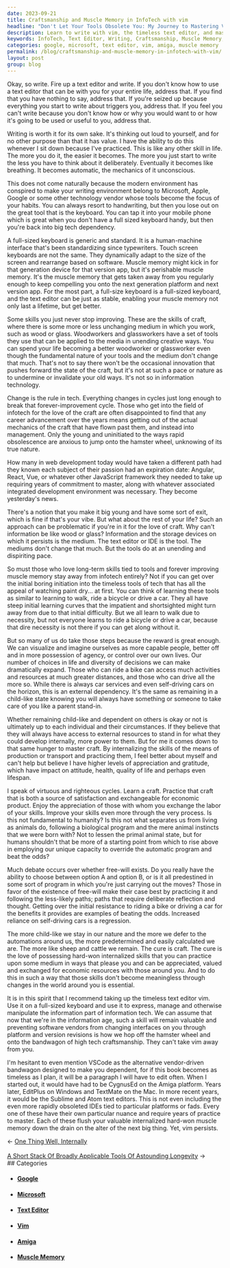 ```yaml
---
date: 2023-09-21
title: Craftsmanship and Muscle Memory in InfoTech with vim
headline: "Don't Let Your Tools Obsolete You: My Journey to Mastering Vim for Lifelong Tech Craftsmanship"
description: Learn to write with vim, the timeless text editor, and master the craft of information technology. With vim, you can develop long-term skills and enjoy the satisfaction of mastering a craft that will remain valuable throughout your life.
keywords: InfoTech, Text Editor, Writing, Craftsmanship, Muscle Memory, Keyboard, Touch Screen, Microsoft, Apple, Google, Typewriter, Angular, React, Vue, JavaScript Framework, IDE, CygnusEd, Amiga, EditPlus, Windows, TextMate, Sublime, Atom, IDEs, Vim
categories: google, microsoft, text editor, vim, amiga, muscle memory
permalink: /blog/craftsmanship-and-muscle-memory-in-infotech-with-vim/
layout: post
group: blog
---
```



Okay, so write. Fire up a text editor and write. If you don't know how to use a
text editor that can be with you for your entire life, address that. If you
find that you have nothing to say, address that. If you're seized up because
everything you start to write about triggers you, address that. If you feel you
can't write because you don't know how or why you would want to or how it's
going to be used or useful to you, address that.

Writing is worth it for its own sake. It's thinking out loud to yourself, and
for no other purpose than that it has value. I have the ability to do this
whenever I sit down because I've practiced. This is like any other skill in
life. The more you do it, the easier it becomes. The more you just start to
write the less you have to think about it deliberately. Eventually it becomes
like breathing. It becomes automatic, the mechanics of it unconscious. 

This does not come naturally because the modern environment has conspired to
make your writing environment belong to Microsoft, Apple, Google or some other
technology vendor whose tools become the focus of your habits. You can always
resort to handwriting, but then you lose out on the great tool that is the
keyboard. You can tap it into your mobile phone which is great when you don't
have a full sized keyboard handy, but then you're back into big tech
dependency. 

A full-sized keyboard is generic and standard. It is a human-machine interface
that's been standardizing since typewriters. Touch screen keyboards are not the
same. They dynamically adapt to the size of the screen and rearrange based on
software. Muscle memory might kick in for that generation device for that
version app, but it's perishable muscle memory. It's the muscle memory that
gets taken away from you regularly enough to keep compelling you onto the next
generation platform and next version app. For the most part, a full-size
keyboard is a full-sized keyboard, and the text editor can be just as stable,
enabling your muscle memory not only last a lifetime, but get better.

Some skills you just never stop improving. These are the skills of craft, where
there is some more or less unchanging medium in which you work, such as wood or
glass. Woodworkers and glassworkers have a set of tools they use that can be
applied to the media in unending creative ways. You can spend your life
becoming a better woodworker or glassworker even though the fundamental nature
of your tools and the medium don't change that much. That's not to say there
won't be the occasional innovation that pushes forward the state of the craft,
but it's not at such a pace or nature as to undermine or invalidate your old
ways. It's not so in information technology.

Change is the rule in tech. Everything changes in cycles just long enough to
break that forever-improvement cycle. Those who get into the field of infotech
for the love of the craft are often disappointed to find that any career
advancement over the years means getting out of the actual mechanics of the
craft that have flown past them, and instead into management. Only the young
and uninitiated to the ways rapid obsolescence are anxious to jump onto the
hamster wheel, unknowing of its true nature. 

How many in web development today would have taken a different path had they
known each subject of their passion had an expiration date: Angular, React,
Vue, or whatever other JavaScript framework they needed to take up requiring
years of commitment to master, along with whatever associated integrated
development environment was necessary. They become yesterday's news. 

There's a notion that you make it big young and have some sort of exit, which
is fine if that's your vibe. But what about the rest of your life? Such an
approach can be problematic if you're in it for the love of craft. Why can't
information be like wood or glass? Information and the storage devices on which
it persists is the medium. The text editor or IDE is the tool. The mediums
don't change that much. But the tools do at an unending and dispiriting pace.

So must those who love long-term skills tied to tools and forever improving
muscle memory stay away from infotech entirely? Not if you can get over the
initial boring initiation into the timeless tools of tech that has all the
appeal of watching paint dry... at first. You can think of learning these tools
as similar to learning to walk, ride a bicycle or drive a car. They all have
steep initial learning curves that the impatient and shortsighted might turn
away from due to that initial difficulty. But we all learn to walk due to
necessity, but not everyone learns to ride a bicycle or drive a car, because
that dire necessity is not there if you can get along without it.

But so many of us do take those steps because the reward is great enough. We
can visualize and imagine ourselves as more capable people, better off and in
more possession of agency, or control over our own lives. Our number of choices
in life and diversity of decisions we can make dramatically expand. Those who
can ride a bike can access much activities and resources at much greater
distances, and those who can drive all the more so. While there is always car
services and even self-driving cars on the horizon, this is an external
dependency. It's the same as remaining in a child-like state knowing you will
always have something or someone to take care of you like a parent stand-in.

Whether remaining child-like and dependent on others is okay or not is
ultimately up to each individual and their circumstances. If they believe that
they will always have access to external resources to stand in for what they
could develop internally, more power to them. But for me it comes down to that
same hunger to master craft. By internalizing the skills of the means of
production or transport and practicing them, I feel better about myself and
can't help but believe I have higher levels of appreciation and gratitude,
which have impact on attitude, health, quality of life and perhaps even
lifespan.

I speak of virtuous and righteous cycles. Learn a craft. Practice that craft
that is both a source of satisfaction and exchangeable for economic product.
Enjoy the appreciation of those with whom you exchange the labor of your
skills. Improve your skills even more through the very process. Is this not
fundamental to humanity? Is this not what separates us from living as animals
do, following a biological program and the mere animal instincts that we were
born with? Not to lessen the primal animal state, but for humans shouldn't that
be more of a starting point from which to rise above in employing our unique
capacity to override the automatic program and beat the odds?

Much debate occurs over whether free-will exists. Do you really have the
ability to choose between option A and option B, or is it all predestined in
some sort of program in which you're just carrying out the moves? Those in
favor of the existence of free-will make their case best by practicing it and
following the less-likely paths; paths that require deliberate reflection and
thought. Getting over the initial resistance to riding a bike or driving a car
for the benefits it provides are examples of beating the odds. Increased
reliance on self-driving cars is a regression. 

The more child-like we stay in our nature and the more we defer to the
automations around us, the more predetermined and easily calculated we are. The
more like sheep and cattle we remain. The cure is craft. The cure is the love
of possessing hard-won internalized skills that you can practice upon some
medium in ways that please you and can be appreciated, valued and exchanged for
economic resources with those around you. And to do this in such a way that
those skills don't become meaningless through changes in the world around you
is essential.

It is in this spirit that I recommend taking up the timeless text editor vim.
Use it on a full-sized keyboard and use it to express, manage and otherwise
manipulate the information part of information tech. We can assume that now
that we're in the information age, such a skill will remain valuable and
preventing software vendors from changing interfaces on you through platform
and version revisions is how we hop off the hamster wheel and onto the
bandwagon of high tech craftsmanship. They can't take vim away from you.

I'm hesitant to even mention VSCode as the alternative vendor-driven bandwagon
designed to make you dependent, for if this book becomes as timeless as I plan,
it will be a paragraph I will have to edit often. When I started out, it would
have had to be CygnusEd on the Amiga platform. Years later, EditPlus on Windows
and TextMate on the Mac. In more recent years, it would be the Sublime and Atom
text editors. This is not even including the even more rapidly obsoleted IDEs
tied to particular platforms or fads. Every one of these have their own
particular nuance and require years of practice to master. Each of these flush
your valuable internalized hard-won muscle memory down the drain on the alter
of the next big thing. Yet, vim persists.








<div class="arrow-links"><div class="post-nav-prev"><span class="arrow">&larr;&nbsp;</span><a href="/blog/one-thing-well-internally/">One Thing Well, Internally</a></div> &nbsp; <div class="post-nav-next"><a href="/blog/a-short-stack-of-broadly-applicable-tools-of-astounding-longevity/">A Short Stack Of Broadly Applicable Tools Of Astounding Longevity</a><span class="arrow">&nbsp;&rarr;</span></div></div>
## Categories

<ul>
<li><h4><a href='/google/'>Google</a></h4></li>
<li><h4><a href='/microsoft/'>Microsoft</a></h4></li>
<li><h4><a href='/text-editor/'>Text Editor</a></h4></li>
<li><h4><a href='/vim/'>Vim</a></h4></li>
<li><h4><a href='/amiga/'>Amiga</a></h4></li>
<li><h4><a href='/muscle-memory/'>Muscle Memory</a></h4></li></ul>